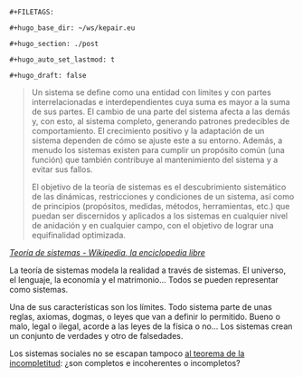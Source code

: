 ```{=org}
#+FILETAGS: 
```
```{=org}
#+hugo_base_dir: ~/ws/kepair.eu
```
```{=org}
#+hugo_section: ./post
```
```{=org}
#+hugo_auto_set_lastmod: t
```
```{=org}
#+hugo_draft: false
```
> Un sistema se define como una entidad con límites y con partes
> interrelacionadas e interdependientes cuya suma es mayor a la suma de
> sus partes. El cambio de una parte del sistema afecta a las demás y,
> con esto, al sistema completo, generando patrones predecibles de
> comportamiento. El crecimiento positivo y la adaptación de un sistema
> dependen de cómo se ajuste este a su entorno. Además, a menudo los
> sistemas existen para cumplir un propósito común (una función) que
> también contribuye al mantenimiento del sistema y a evitar sus fallos.
>
> El objetivo de la teoría de sistemas es el descubrimiento sistemático
> de las dinámicas, restricciones y condiciones de un sistema, así como
> de principios (propósitos, medidas, métodos, herramientas, etc.) que
> puedan ser discernidos y aplicados a los sistemas en cualquier nivel
> de anidación y en cualquier campo, con el objetivo de lograr una
> equifinalidad optimizada.

*[Teoría de sistemas - Wikipedia, la enciclopedia
libre](https://es.wikipedia.org/wiki/Teor%C3%ADa_de_sistemas)*

La teoría de sistemas modela la realidad a través de sistemas. El
universo, el lenguaje, la economía y el matrimonio... Todos se pueden
representar como sistemas.

Una de sus características son los límites. Todo sistema parte de unas
reglas, axiomas, dogmas, o leyes que van a definir lo permitido. Bueno o
malo, legal o ilegal, acorde a las leyes de la física o no... Los
sistemas crean un conjunto de verdades y otro de falsedades.

Los sistemas sociales no se escapan tampoco [al teorema de la
incompletitud](id:17290686-e8a2-4409-a554-9e2081574c25): ¿son completos
e incoherentes o incompletos?
